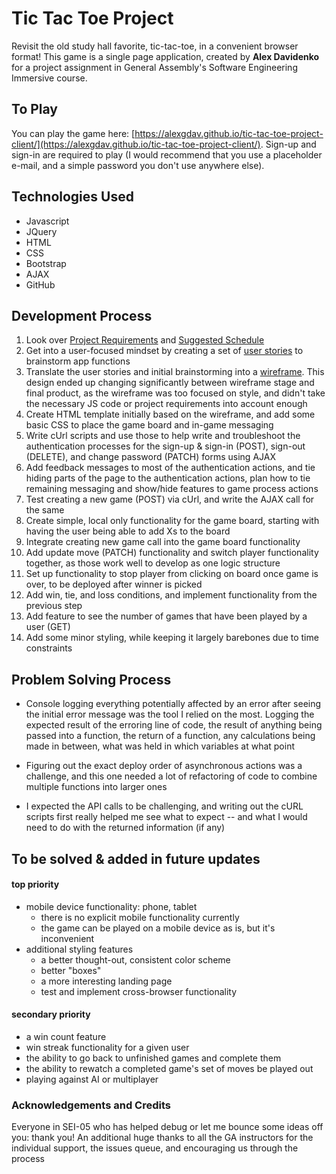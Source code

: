 # Tic Tac Toe Project

Revisit the old study hall favorite, tic-tac-toe, in a convenient browser format!
This game is a single page application, created by **Alex Davidenko** for a project assignment in General Assembly's Software Engineering Immersive course.

## To Play
You can play the game here: [https://alexgdav.github.io/tic-tac-toe-project-client/](https://alexgdav.github.io/tic-tac-toe-project-client/).
Sign-up and sign-in are required to play (I would recommend that you use a placeholder e-mail, and a simple password you don't use anywhere else).

## Technologies Used

 - Javascript
 - JQuery
 - HTML
 - CSS
 - Bootstrap
 - AJAX
 - GitHub

## Development Process

1.  Look over [Project Requirements](https://git.generalassemb.ly/ga-wdi-boston/game-project/blob/master/requirements.md)  and [Suggested Schedule](https://gist.git.generalassemb.ly/eron-salling/54bad2d68e07fcc5a2ffbec8dd2be4b5)
2. Get into a user-focused mindset by creating a set of [user stories](https://github.com/alexgdav/tic-tac-toe-project-client/blob/master/userstories.md) to brainstorm app functions
3. Translate the user stories and initial brainstorming into a [wireframe](https://raw.githubusercontent.com/alexgdav/tic-tac-toe-project-client/master/wireframe.jpg). This design ended up changing significantly between wireframe stage and final product, as the wireframe was too focused on style, and didn't take the necessary JS  code or project requirements into account enough
4. Create HTML template initially based on the wireframe, and add some basic CSS to place the game board and in-game messaging
5. Write cUrl scripts and use those to help write and troubleshoot the authentication processes for the sign-up & sign-in (POST), sign-out (DELETE), and change password (PATCH) forms using AJAX
6.  Add feedback messages to most of the authentication actions, and tie hiding parts of the page to the authentication actions, plan how to tie remaining messaging and show/hide features to game process actions
7. Test creating a new game (POST) via cUrl, and write the AJAX call for the same
8. Create simple, local only functionality for the game board, starting with having the user being able to add Xs to the board
9. Integrate creating new game call into the game board functionality
10. Add update move (PATCH) functionality and switch player functionality together, as those work well to develop as one logic structure
11. Set up functionality to stop player from clicking on board once game is over, to be deployed after winner is picked
12. Add win, tie, and loss conditions, and implement functionality from the previous step
13. Add feature to see the number of games that have been played by a user (GET)
14. Add some minor styling, while keeping it largely barebones due to time constraints

## Problem Solving Process

 - Console logging everything potentially affected by an error after
   seeing the initial error message was the tool I relied on the most.
   Logging the expected result of the erroring line of code, the result
   of anything being passed into a function, the return of a function,
   any calculations being made in between, what was held in which
   variables at what point

 - Figuring out the exact deploy order of asynchronous actions was a
   challenge, and this one needed a lot of refactoring of code to
   combine multiple functions into larger ones
   
- I expected the API calls to be challenging, and writing out the cURL scripts first really helped me see what to expect -- and what I would need to do with the returned information (if any)


## To be solved & added in future updates

#### top priority
 - mobile device functionality: phone, tablet
	 - there is no explicit mobile functionality currently
	 - the game can be played on a mobile device as is, but it's inconvenient
 -  additional styling features
	 - a better thought-out, consistent color scheme
	 - better "boxes"
	 - a more interesting landing page
	 - test and implement cross-browser functionality

#### secondary priority
 - a win count feature
 - win streak functionality for a given user
 - the ability to go back to unfinished games and complete them
 - the ability to rewatch a completed game's set of moves be played out
 - playing against AI or multiplayer


### Acknowledgements and Credits

Everyone in SEI-05 who has helped debug or let me bounce some ideas off you: thank you! An additional huge thanks to all the GA instructors for the individual support, the issues queue, and encouraging us through the process
